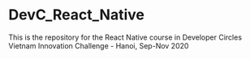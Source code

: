 # DevC_React_Native
This is the repository for the React Native course in Developer Circles Vietnam Innovation Challenge - Hanoi, Sep-Nov 2020
